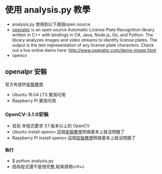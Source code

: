 # 使用 analysis.py 教學
- analysis.py 使用到以下兩個open source
- [openalpr](https://github.com/openalpr/openalpr) is an open source Automatic License Plate Recognition library written in C++ with bindings in C#, Java, Node.js, Go, and Python. The library analyzes images and video streams to identify license plates. The output is the text representation of any license plate characters.
Check out a live online demo here: http://www.openalpr.com/demo-image.html
- opencv 

## openalpr 安裝

官方有提供[安裝教學](https://github.com/openalpr/openalpr/wiki/Compilation-instructions-(Ubuntu-Linux))
- Ubuntu 16.04 LTS 實測可用
- Raspbarry Pi 實測可用

### OpenCV-3.1.0安裝

- 目前 本程式要求 3.1 版本以上的 OpenCV
- Ubuntu install opencv
這個[安裝教學](https://www.pyimagesearch.com/2016/10/24/ubuntu-16-04-how-to-install-opencv/)照做基本上就沒問題了
- Raspberry Pi install opencv
這個[安裝教學](https://paper.dropbox.com/doc/Raspi-install-opencv-IHaVgymS9tRgfhnCaCSGv)照做基本上就沒問題了

#### 執行
- $ python analysis.py
- 因為程式還不是很完整,結束請用crtl+c

